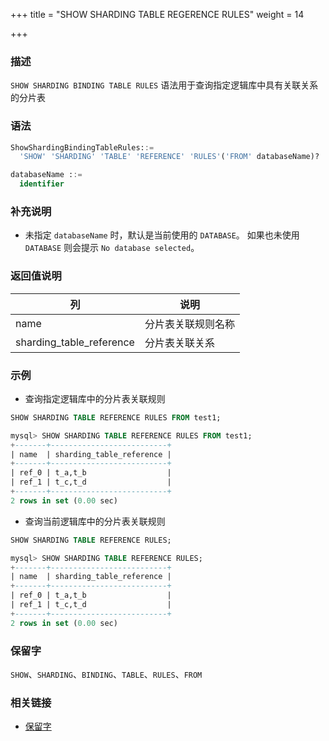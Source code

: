 +++
title = "SHOW SHARDING TABLE REGERENCE RULES"
weight = 14

+++

### 描述

`SHOW SHARDING BINDING TABLE RULES` 语法用于查询指定逻辑库中具有关联关系的分片表

### 语法

```sql
ShowShardingBindingTableRules::=
  'SHOW' 'SHARDING' 'TABLE' 'REFERENCE' 'RULES'('FROM' databaseName)?

databaseName ::=
  identifier
```

### 补充说明

- 未指定 `databaseName` 时，默认是当前使用的 `DATABASE`。 如果也未使用 `DATABASE` 则会提示 `No database selected`。

### 返回值说明

| 列                       | 说明             |
| -------------------------| ----------------|
| name                     | 分片表关联规则名称 |
| sharding_table_reference | 分片表关联关系    |

### 示例

- 查询指定逻辑库中的分片表关联规则

```sql
SHOW SHARDING TABLE REFERENCE RULES FROM test1;
```

```sql
mysql> SHOW SHARDING TABLE REFERENCE RULES FROM test1;
+-------+--------------------------+
| name  | sharding_table_reference |
+-------+--------------------------+
| ref_0 | t_a,t_b                  |
| ref_1 | t_c,t_d                  |
+-------+--------------------------+
2 rows in set (0.00 sec)
```

- 查询当前逻辑库中的分片表关联规则

```sql
SHOW SHARDING TABLE REFERENCE RULES;
```

```sql
mysql> SHOW SHARDING TABLE REFERENCE RULES;
+-------+--------------------------+
| name  | sharding_table_reference |
+-------+--------------------------+
| ref_0 | t_a,t_b                  |
| ref_1 | t_c,t_d                  |
+-------+--------------------------+
2 rows in set (0.00 sec)
```

### 保留字

`SHOW`、`SHARDING`、`BINDING`、`TABLE`、`RULES`、`FROM`

### 相关链接

- [保留字](/cn/reference/distsql/syntax/reserved-word/)

